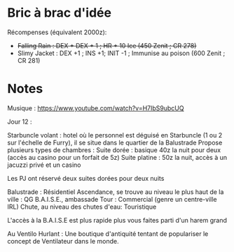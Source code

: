 # Bric à brac d'idée

Récompenses (équivalent 2000z): 
- ~~Falling Rain : DEX + DEX + 1 ; HR + 10 Ice (450 Zenit ; CR 278)~~
- Slimy Jacket : DEX +1 ; INS +1; INIT -1 ; Immunise au poison (600 Zenit ; CR 281)

# Notes

Musique : https://www.youtube.com/watch?v=H7IbS9ubcUQ

Jour 12 : 

Starbuncle volant : hotel où le personnel est déguisé en Starbuncle (1 ou 2 sur l'échelle de Furry), il se situe dans le quartier de la Balustrade
Propose plusieurs types de chambres : 
Suite dorée : basique 40z la nuit pour deux (accès au casino pour un forfait de 5z)
Suite platine : 50z la nuit, accès à un jacuzzi privé et un casino

Les PJ ont réservé deux suites dorées pour deux nuits

Balustrade : Résidentiel
Ascendance, se trouve au niveau le plus haut de la ville : QG B.A.I.S.E., ambassade
Tour : Commercial (genre un centre-ville IRL)
Chute,  au niveau des chutes d'eau: Touristique

L'accès à la B.A.I.S.E est plus rapide plus vous faites parti d'un harem grand

Au Ventilo Hurlant : Une boutique d'antiquité tentant de populariser le concept de Ventilateur dans le monde.